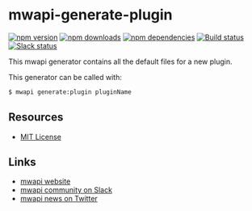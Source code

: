 # mwapi-generate-plugin

[![npm version](https://img.shields.io/npm/v/mwapi-generate-plugin.svg)](https://www.npmjs.org/package/mwapi-generate-plugin)
[![npm downloads](https://img.shields.io/npm/dm/mwapi-generate-plugin.svg)](https://www.npmjs.org/package/mwapi-generate-plugin)
[![npm dependencies](https://david-dm.org/mwapi/mwapi-generate-plugin.svg)](https://david-dm.org/mwapi/mwapi-generate-plugin)
[![Build status](https://travis-ci.org/mwapi/mwapi-generate-plugin.svg?branch=master)](https://travis-ci.org/mwapi/mwapi-generate-plugin)
[![Slack status](http://mwapi-slack.herokuapp.com/badge.svg)](http://slack.mwapi.io)

This mwapi generator contains all the default files for a new plugin.

This generator can be called with:

```bash
$ mwapi generate:plugin pluginName
```

## Resources

- [MIT License](LICENSE.md)

## Links

- [mwapi website](http://mwapi.io/)
- [mwapi community on Slack](http://slack.mwapi.io)
- [mwapi news on Twitter](https://twitter.com/mwapijs)
